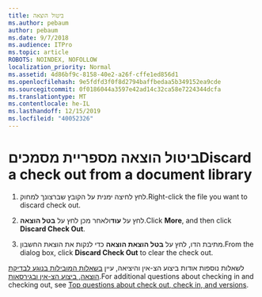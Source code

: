 ```yaml
---
title: ביטול הוצאה
ms.author: pebaum
author: pebaum
ms.date: 9/7/2018
ms.audience: ITPro
ms.topic: article
ROBOTS: NOINDEX, NOFOLLOW
localization_priority: Normal
ms.assetid: 4d86bf9c-8158-40e2-a26f-cffe1ed856d1
ms.openlocfilehash: 9e5fdfd3f0f8d2794baffbedaa5b349152ea9cde
ms.sourcegitcommit: 0f0186044a3597e42ad14c32ca58e7224344dcfa
ms.translationtype: MT
ms.contentlocale: he-IL
ms.lasthandoff: 12/15/2019
ms.locfileid: "40052326"
---
```

# <a name="discard-a-check-out-from-a-document-library"></a><span data-ttu-id="3b672-102">ביטול הוצאה מספריית מסמכים</span><span class="sxs-lookup"><span data-stu-id="3b672-102">Discard a check out from a document library</span></span>

1. <span data-ttu-id="3b672-103">לחץ לחיצה ימנית על הקובץ שברצונך למחוק.</span><span class="sxs-lookup"><span data-stu-id="3b672-103">Right-click the file you want to discard check out.</span></span>
    
2. <span data-ttu-id="3b672-104">לחץ על **עוד**ולאחר מכן לחץ על **בטל הוצאה**.</span><span class="sxs-lookup"><span data-stu-id="3b672-104">Click **More**, and then click **Discard Check Out**.</span></span> 
    
3. <span data-ttu-id="3b672-105">מתיבת הדו, לחץ על **בטל הוצאת הוצאה** כדי לנקות את הוצאת החשבון.</span><span class="sxs-lookup"><span data-stu-id="3b672-105">From the dialog box, click **Discard Check Out** to clear the check out.</span></span> 
    
<span data-ttu-id="3b672-106">לשאלות נוספות אודות ביצוע הצ-אין והיציאה, עיין [בשאלות המובילות בנוגע לבדיקת הוצאה, ביצוע הצ-אין ובגירסאות](https://go.microsoft.com/fwlink/?linkid=2018786).</span><span class="sxs-lookup"><span data-stu-id="3b672-106">For additional questions about checking in and checking out, see [Top questions about check out, check in, and versions](https://go.microsoft.com/fwlink/?linkid=2018786).</span></span>
  

